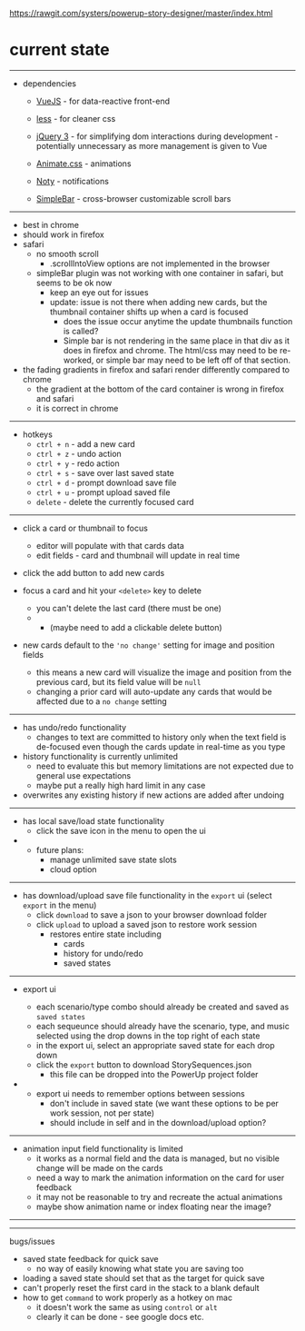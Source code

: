 https://rawgit.com/systers/powerup-story-designer/master/index.html

# current state
***
- dependencies
    - [VueJS](https://vuejs.org/) - for data-reactive front-end
    - [less](http://lesscss.org/) - for cleaner css
    - [jQuery 3](https://api.jquery.com/) - for simplifying dom interactions during development - potentially unnecessary as more management is given to Vue

    - [Animate.css](https://daneden.github.io/animate.css/) - animations
    - [Noty](https://ned.im/noty/#/) - notifications
    - [SimpleBar](http://grsmto.github.io/simplebar/) - cross-browser customizable scroll bars
***
- best in chrome
- should work in firefox
- safari 
    - no smooth scroll
        - .scrollIntoView options are not implemented in the browser
    - simpleBar plugin was not working with one container in safari, but seems to be ok now
        - keep an eye out for issues
        - update: issue is not there when adding new cards, but the thumbnail container shifts up when a card is focused
            - does the issue occur anytime the update thumbnails function is called?
            - Simple bar is not rendering in the same place in that div as it does in firefox and chrome. The html/css may need to be re-worked, or simple bar may need to be left off of that section.
- the fading gradients in firefox and safari render differently compared to chrome
    - the gradient at the bottom of the card container is wrong in firefox and safari
    - it is correct in chrome
***
- hotkeys
    - `ctrl + n` - add a new card
    - `ctrl + z` - undo action
    - `ctrl + y` - redo action
    - `ctrl + s` - save over last saved state
    - `ctrl + d` - prompt download save file
    - `ctrl + u` - prompt upload saved file
    - `delete` - delete the currently focused card
***
- click a card or thumbnail to focus
    - editor will populate with that cards data
    - edit fields - card and thumbnail will update in real time
- click the add button to add new cards
- focus a card and hit your `<delete>` key to delete
    - you can't delete the last card (there must be one)
    - * (maybe need to add a clickable delete button)

- new cards default to the `'no change'` setting for image and position fields
    - this means a new card will visualize the image and position from the previous card, but its field value will be `null`
    - changing a prior card will auto-update any cards that would be affected due to a `no change` setting
***
- has undo/redo functionality
    - changes to text are committed to history only when the text field is de-focused even though the cards update in real-time as you type
- history functionality is currently unlimited
    - need to evaluate this but memory limitations are not expected due to general use expectations
    - maybe put a really high hard limit in any case
- overwrites any existing history if new actions are added after undoing
***
- has local save/load state functionality
    - click the save icon in the menu to open the ui
- * future plans: 
    - manage unlimited save state slots
    - cloud option
***
- has download/upload save file functionality in the `export` ui (select `export` in the menu)
    - click `download` to save a json to your browser download folder
    - click `upload` to upload a saved json to restore work session
        - restores entire state including
            - cards
            - history for undo/redo
            - saved states
***
- export ui
    - each scenario/type combo should already be created and saved as `saved states`
    - each sequeunce should already have the scenario, type, and music selected using the drop downs in the top right of each state
    - in the export ui, select an appropriate saved state for each drop down
    - click the `export` button to download StorySequences.json
        - this file can be dropped into the PowerUp project folder

- * export ui needs to remember options between sessions 
    - don't include in saved state (we want these options to be per work session, not per state)
    - should include in self and in the download/upload option?
***
- animation input field functionality is limited
    - it works as a normal field and the data is managed, but no visible change will be made on the cards
    - need a way to mark the animation information on the card for user feedback
    - it may not be reasonable to try and recreate the actual animations
    - maybe show animation name or index floating near the image?
***
***
bugs/issues
- saved state feedback for quick save 
    - no way of easily knowing what state you are saving too
- loading a saved state should set that as the target for quick save
- can't properly reset the first card in the stack to a blank default
- how to get `command` to work properly as a hotkey on mac
    - it doesn't work the same as using `control` or `alt`
    - clearly it can be done - see google docs etc.
